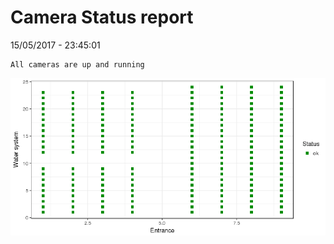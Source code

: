 Camera Status report
================
15/05/2017 - 23:45:01

    All cameras are up and running

![](camreport_files/figure-markdown_github/unnamed-chunk-2-1.png)
